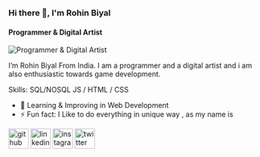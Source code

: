### Hi there 👋, I'm Rohin Biyal
#### Programmer & Digital Artist
![Programmer & Digital Artist](https://pbs.twimg.com/profile_banners/1495650939000143874/1659267070/1080x360)

I’m Rohin Biyal From India. I am a programmer and a digital artist and i am also enthusiastic towards game development.

Skills: SQL/NOSQL JS / HTML / CSS

- 🌱 Learning & Improving in Web Development 
- ⚡ Fun fact: I Like to do everything in unique way , as my name is 


[<img src='https://cdn.jsdelivr.net/npm/simple-icons@3.0.1/icons/github.svg' alt='github' height='40'>](https://github.com/R0hin999)  [<img src='https://cdn.jsdelivr.net/npm/simple-icons@3.0.1/icons/linkedin.svg' alt='linkedin' height='40'>](https://www.linkedin.com/in/rohin-biyal-b9baa0216/)  [<img src='https://cdn.jsdelivr.net/npm/simple-icons@3.0.1/icons/instagram.svg' alt='instagram' height='40'>](https://www.instagram.com/irohinbiyal/)  [<img src='https://cdn.jsdelivr.net/npm/simple-icons@3.0.1/icons/twitter.svg' alt='twitter' height='40'>](https://twitter.com/BiyalRohin)  

